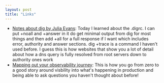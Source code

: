 ```yaml
---
layout: post
title: "Links"
---
```


* [Notes about dig by Julia Evans](https://jvns.ca/blog/2021/12/04/how-to-use-dig/): Today I learned about the .digrc. I can put +noall and +answer in it do get minimal output from dig for most things and then add +all for a full response if I want which includes error, authority and answer sections. dig +trace is a command I haven't used before. I guess this is how websites that show you a lot of detail about how a dns query is fully resolved from root servers down to authority ones work
* [Mapping out your observability journey](https://www.honeycomb.io/blog/mapping-your-observability-journey/): This is how you go from zero to a good story around visbility into what's happening in production and being able to ask questions you haven't thought about before!